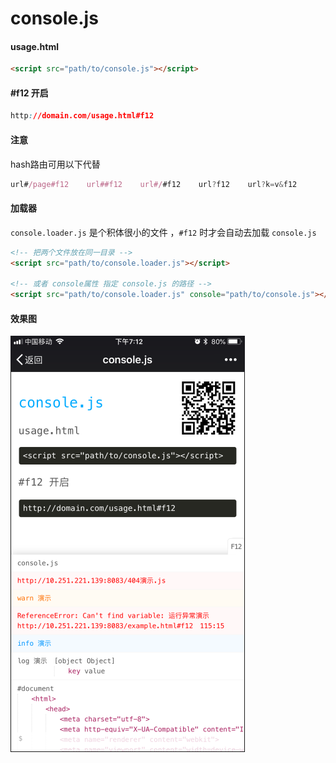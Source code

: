 # console.js

#### usage.html ####
```html
<script src="path/to/console.js"></script>
```

#### #f12 开启 ####
```css
http://domain.com/usage.html#f12
```

#### 注意 ####
hash路由可用以下代替
```javascript
url#/page#f12    url##f12    url#/#f12    url?f12    url?k=v&f12
 ```

#### 加载器 ####
```console.loader.js``` 是个积体很小的文件 ，```#f12``` 时才会自动去加载 ```console.js```  

```html
<!-- 把两个文件放在同一目录 -->
<script src="path/to/console.loader.js"></script>

<!-- 或者 console属性 指定 console.js 的路径 -->
<script src="path/to/console.loader.js" console="path/to/console.js"></script>
```

#### 效果图 ####
![console](img/e.375.png)  
